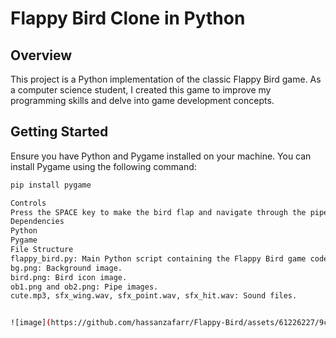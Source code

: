 # Flappy Bird Clone in Python

## Overview
This project is a Python implementation of the classic Flappy Bird game. As a computer science student, I created this game to improve my programming skills and delve into game development concepts.

## Getting Started
Ensure you have Python and Pygame installed on your machine. You can install Pygame using the following command:
```bash
pip install pygame

Controls
Press the SPACE key to make the bird flap and navigate through the pipes.
Dependencies
Python
Pygame
File Structure
flappy_bird.py: Main Python script containing the Flappy Bird game code.
bg.png: Background image.
bird.png: Bird icon image.
ob1.png and ob2.png: Pipe images.
cute.mp3, sfx_wing.wav, sfx_point.wav, sfx_hit.wav: Sound files.


![image](https://github.com/hassanzafarr/Flappy-Bird/assets/61226227/9c2246af-6993-4f03-a608-5c10fdd7bea1)
